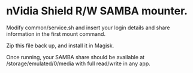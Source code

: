 # nVidia Shield R/W SAMBA mounter.

Modify common/service.sh and insert your login details and share information in the first mount command.

Zip this file back up, and install it in Magisk.

Once running, your SAMBA share should be available at /storage/emulated/0/media with full read/write in any app.
